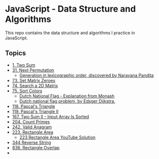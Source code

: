 # JavaScript - Data Structure and Algorithms

This repo contains the data structure and algorithms I practice in JavaScript.

## Topics

- [1. Two Sum](https://leetcode.com/problems/two-sum/)
- [31. Next Permutation](https://leetcode.com/problems/next-permutation/)
  - [Generation in lexicographic order, discovered by Narayana Pandita](https://en.wikipedia.org/wiki/Permutation#Generation_in_lexicographic_order)
- [73. Set Matrix Zeroes](https://leetcode.com/problems/set-matrix-zeroes/)
- [74. Search a 2D Matrix](https://leetcode.com/problems/search-a-2d-matrix/)
- [75. Sort Colors](https://leetcode.com/problems/sort-colors/)
  - [Dutch National Flag - Explanation from Monash](https://users.monash.edu/~lloyd/tildeAlgDS/Sort/Flag/)
  - [ Dutch national flag problem, by Edsger Dijkstra.](https://en.wikipedia.org/wiki/Dutch_national_flag_problem#:~:text=One%20algorithm%20is%20to%20have,top%20of%20the%20middle%20group.)
- [118. Pascal's Triangle](https://leetcode.com/problems/pascals-triangle/)
- [119. Pascal's Triangle II](https://leetcode.com/problems/pascals-triangle-ii/)
- [167. Two Sum II - Input Array Is Sorted](https://leetcode.com/problems/two-sum-ii-input-array-is-sorted/)
- [204. Count Primes](https://leetcode.com/problems/count-primes/)
- [242. Valid Anagram](https://leetcode.com/problems/valid-anagram/)
- [223. Rectangle Area](https://leetcode.com/problems/rectangle-area/)
  - [223 Rectangle Area YouTube Solution](https://www.youtube.com/watch?v=KrExoVSBSW4&ab_channel=ktsuw_21)
- [344 Reverse String](https://leetcode.com/problems/reverse-string/)
- [836. Rectangle Overlap](https://leetcode.com/problems/rectangle-overlap/)
-
